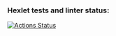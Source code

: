 ### Hexlet tests and linter status:
[![Actions Status](https://github.com/allagru/frontend-project-44/workflows/hexlet-check/badge.svg)](https://github.com/allagru/frontend-project-44/actions)